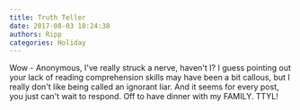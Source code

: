 ```yaml
---
title: Truth Teller
date: 2017-08-03 18:24:38
authors: Ripp
categories: Holiday
---
```


 Wow - Anonymous, I've really struck a nerve, haven't I?  I guess pointing out your lack of reading comprehension skills may have been a bit callous, but I really don't like being called an ignorant liar.  And it seems for every post, you just can't wait to respond. Off to have dinner with my FAMILY.  TTYL!